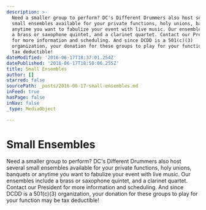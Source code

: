```yaml
---
description: >-
  Need a smaller group to perform? DC's Different Drummers also host several
  small ensembles available for your private functions, holy unions, banquets or
  anytime you want to fabulize your event with live music. Our ensembles include
  a brass or saxophone quintet, and a clarinet quartet. Contact our President
  for more information and scheduling. And since DCDD is a 501(c)(3)
  organization, your donation for these groups to play for your function may be
  tax deductible!
dateModified: '2016-06-17T18:37:01.254Z'
datePublished: '2016-06-17T18:50:06.255Z'
title: Small Ensembles
author: []
starred: false
sourcePath: _posts/2016-06-17-small-ensembles.md
inFeed: true
hasPage: false
inNav: false
_type: MediaObject

---
```

# Small Ensembles

Need a smaller group to perform? DC's Different Drummers also host several small ensembles available for your private functions, holy unions, banquets or anytime you want to fabulize your event with live music. Our ensembles include a brass or saxophone quintet, and a clarinet quartet. Contact our President for more information and scheduling. And since DCDD is a 501(c)(3) organization, your donation for these groups to play for your function may be tax deductible!